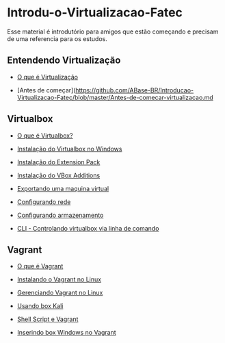 # Introdu-o-Virtualizacao-Fatec
Esse material é introdutório para amigos que estão começando e precisam de uma referencia para os estudos.


## Entendendo Virtualização
- [O que é Virtualização](https://github.com/ABase-BR/Introducao-Virtualizacao-Fatec/blob/master/O-que-e-virtualizacao.md)

- [Antes de começar](https://github.com/ABase-BR/Introducao-Virtualizacao-Fatec/blob/master/Antes-de-comecar-virtualizacao.md

## Virtualbox
- [O que é Virtualbox?](https://github.com/ABase-BR/Introducao-Virtualizacao-Fatec/blob/master/O-que-e-Virtualbox.md)


- [Instalação do Virtualbox no Windows](https://github.com/ABase-BR/Introducao-Virtualizacao-Fatec/blob/master/Instalacao-do-Virtualbox-no-Windows.md)


- [Instalação do Extension Pack](https://github.com/ABase-BR/Introducao-Virtualizacao-Fatec/blob/master/Instalacao-do-Extension-Pack-no-Virtualbox.md)

- [Instalação do VBox Additions](https://github.com/ABase-BR/Introducao-Virtualizacao-Fatec/blob/master/Instalacao-do-VBox-Additions.md)

- [Exportando uma maquina virtual](https://github.com/ABase-BR/Introducao-Virtualizacao-Fatec/blob/master/Exportando-Maquina-Virtual.md)

- [Configurando rede](https://github.com/ABase-BR/Introducao-Virtualizacao-Fatec/blob/master/Configurando-Rede.md)

- [Configurando armazenamento](https://github.com/ABase-BR/Introducao-Virtualizacao-Fatec/blob/master/Configurando-Armazenamento.md)

- [CLI - Controlando virtualbox via linha de comando](https://github.com/ABase-BR/Introducao-Virtualizacao-Fatec/blob/master/CLI-Controlando-Virtualbox-via-linha-de-comando.md)

## Vagrant
- [O que é Vagrant](https://github.com/ABase-BR/Introducao-Virtualizacao-Fatec/blob/master/O-Que-e-o-Vagrant.md)

- [Instalando o Vagrant no Linux](https://github.com/ABase-BR/Introducao-Virtualizacao-Fatec/blob/master/Gerenciando-Vagrant-no-Linux.md)

- [Gerenciando Vagrant no Linux](https://github.com/ABase-BR/Introducao-Virtualizacao-Fatec/blob/master/Gerenciando-Vagrant-no-Linux.md)

- [Usando box Kali](https://github.com/ABase-BR/Introducao-Virtualizacao-Fatec/blob/master/Usando-box-Kali.md)

- [Shell Script e Vagrant](https://github.com/ABase-BR/Introducao-Virtualizacao-Fatec/blob/master/Shell-Script-e-Vagrant.md)

- [Inserindo box Windows no Vagrant](https://github.com/ABase-BR/Introducao-Virtualizacao-Fatec/blob/master/Inserindo-Box-Windows-no-Vagrant.md)

